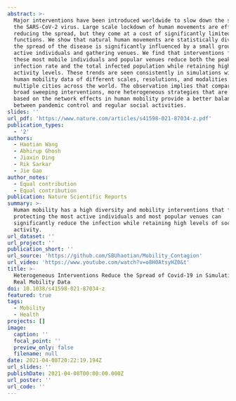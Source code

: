 ```yaml
---
abstract: >-
  Major interventions have been introduced worldwide to slow down the spread of
  the SARS-CoV-2 virus. Large scale lockdown of human movements are effective in
  reducing the spread, but they come at a cost of significantly limited societal
  functions. We show that natural human movements are statistically diverse, and
  the spread of the disease is significantly influenced by a small group of
  active individuals and gathering venues. We find that interventions focused on
  these most mobile individuals and popular venues reduce both the peak
  infection rate and the total infected population while retaining high social
  activity levels. These trends are seen consistently in simulations with real
  human mobility data of different scales, resolutions, and modalities from
  multiple cities across the world. The observation implies that compared to
  broad sweeping interventions, more heterogeneous strategies that are targeted
  based on the network effects in human mobility provide a better balance
  between pandemic control and regular social activities.
slides: ''
url_pdf: 'https://www.nature.com/articles/s41598-021-87034-z.pdf'
publication_types:
  - '2'
authors:
  - Haotian Wang
  - Abhirup Ghosh
  - Jiaxin Ding
  - Rik Sarkar
  - Jie Gao
author_notes:
  - Equal contribution
  - Equal contribution
publication: Nature Scientific Reports
summary: >-
  Human mobility has a high diversity and mobility interventions that focus on
  protecting the most active individuals and most popular venues can
  significantly reduce the infection while retaining high levels of social
  activity.
url_dataset: ''
url_project: ''
publication_short: ''
url_source: 'https://github.com/SBUhaotian/Mobility_Contagion'
url_video: 'https://www.youtube.com/watch?v=o8H0AtsyHZ0&t'
title: >-
  Heterogeneous Interventions Reduce the Spread of Covid-19 in Simulations on
  Real Mobility Data
doi: 10.1038/s41598-021-87034-z
featured: true
tags:
  - Mobility
  - Health
projects: []
image:
  caption: ''
  focal_point: ''
  preview_only: false
  filename: null
date: 2021-04-08T20:22:19.194Z
url_slides: ''
publishDate: 2021-04-08T00:00:00.000Z
url_poster: ''
url_code: ''
---
```

